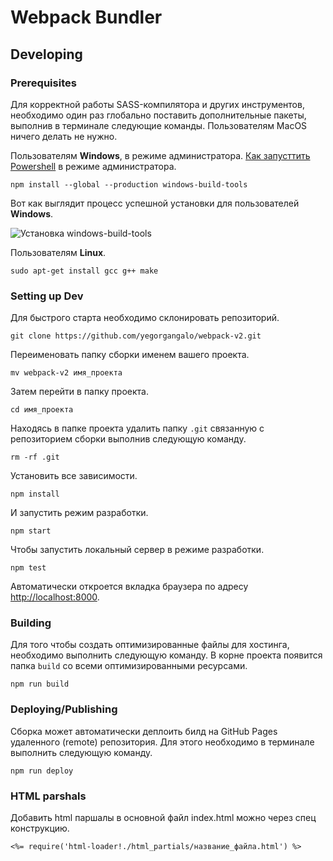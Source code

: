 # Webpack Bundler

## Developing

### Prerequisites

Для корректной работы SASS-компилятора и других инструментов, необходимо один
раз глобально поставить дополнительные пакеты, выполнив в терминале следующие
команды. Пользователям MacOS ничего делать не нужно.

Пользователям **Windows**, в режиме администратора.
[Как запусттить Powershell](https://youtu.be/p2tFnxcymwk) в режиме
администратора.

```shell
npm install --global --production windows-build-tools
```

Вот как выглядит процесс успешной установки для пользователей **Windows**.

![Установка windows-build-tools](https://user-images.githubusercontent.com/1426799/45007904-bde9f280-afb4-11e8-8a35-c77dffaffa2a.gif)

Пользователям **Linux**.

```shell
sudo apt-get install gcc g++ make
```

### Setting up Dev

Для быстрого старта необходимо склонировать репозиторий.

```shell
git clone https://github.com/yegorgangalo/webpack-v2.git
```

Переименовать папку сборки именем вашего проекта.

```shell
mv webpack-v2 имя_проекта
```

Затем перейти в папку проекта.

```shell
cd имя_проекта
```

Находясь в папке проекта удалить папку `.git` связанную с репозиторием сборки
выполнив следующую команду.

```shell
rm -rf .git
```

Установить все зависимости.

```shell
npm install
```

И запустить режим разработки.

```shell
npm start
```

Чтобы запустить локальный сервер в режиме разработки.

```shell
npm test
```

Автоматически откроется вкладка браузера по адресу
[http://localhost:8000](http://localhost:8000).

### Building

Для того чтобы создать оптимизированные файлы для хостинга, необходимо выполнить
следующую команду. В корне проекта появится папка `build` со всеми
оптимизированными ресурсами.

```shell
npm run build
```

### Deploying/Publishing

Сборка может автоматически деплоить билд на GitHub Pages удаленного (remote)
репозитория. Для этого необходимо в терминале выполнить следующую команду.

```shell
npm run deploy
```

### HTML parshals

Добавить html паршалы в основной файл index.html можно через спец конструкцию.

```shell
<%= require('html-loader!./html_partials/название_файла.html') %>
```
